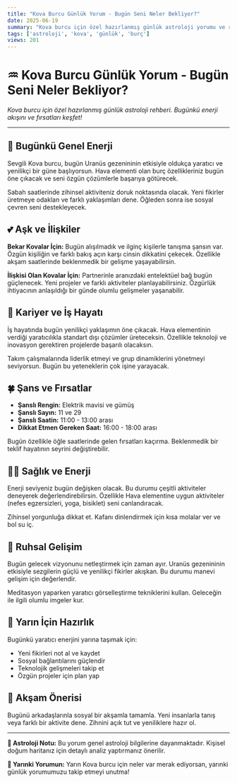 ```yaml
---
title: "Kova Burcu Günlük Yorum - Bugün Seni Neler Bekliyor?"
date: 2025-06-19
summary: "Kova burcu için özel hazırlanmış günlük astroloji yorumu ve rehberi."
tags: ['astroloji', 'kova', 'günlük', 'burç']
views: 201
---
```


# ♒ Kova Burcu Günlük Yorum - Bugün Seni Neler Bekliyor?

*Kova burcu için özel hazırlanmış günlük astroloji rehberi. Bugünkü enerji akışını ve fırsatları keşfet!*

---

## 🌟 Bugünkü Genel Enerji

Sevgili Kova burcu, bugün Uranüs gezenininin etkisiyle oldukça yaratıcı ve yenilikçi bir güne başlıyorsun. Hava elementi olan burç özellikleriniz bugün öne çıkacak ve seni özgün çözümlerle başarıya götürecek.

Sabah saatlerinde zihinsel aktiviteniz doruk noktasında olacak. Yeni fikirler üretmeye odaklan ve farklı yaklaşımları dene. Öğleden sonra ise sosyal çevren seni destekleyecek.

## 💕 Aşk ve İlişkiler

**Bekar Kovalar İçin:**
Bugün alışılmadık ve ilginç kişilerle tanışma şansın var. Özgün kişiliğin ve farklı bakış açın karşı cinsin dikkatini çekecek. Özellikle akşam saatlerinde beklenmedik bir gelişme yaşayabilirsin.

**İlişkisi Olan Kovalar İçin:**
Partnerinle aranızdaki entelektüel bağ bugün güçlenecek. Yeni projeler ve farklı aktiviteler planlayabilirsiniz. Özgürlük ihtiyacının anlaşıldığı bir günde olumlu gelişmeler yaşanabilir.

## 💼 Kariyer ve İş Hayatı

İş hayatında bugün yenilikçi yaklaşımın öne çıkacak. Hava elementinin verdiği yaratıcılıkla standart dışı çözümler üreteceksin. Özellikle teknoloji ve inovasyon gerektiren projelerde başarılı olacaksın.

Takım çalışmalarında liderlik etmeyi ve grup dinamiklerini yönetmeyi seviyorsun. Bugün bu yeteneklerin çok işine yarayacak.

## 🍀 Şans ve Fırsatlar

- **Şanslı Rengin:** Elektrik mavisi ve gümüş
- **Şanslı Sayın:** 11 ve 29
- **Şanslı Saatin:** 11:00 - 13:00 arası
- **Dikkat Etmen Gereken Saat:** 16:00 - 18:00 arası

Bugün özellikle öğle saatlerinde gelen fırsatları kaçırma. Beklenmedik bir teklif hayatının seyrini değiştirebilir.

## 🏃‍♀️ Sağlık ve Enerji

Enerji seviyeniz bugün değişken olacak. Bu durumu çeşitli aktiviteler deneyerek değerlendirebilirsin. Özellikle Hava elementine uygun aktiviteler (nefes egzersizleri, yoga, bisiklet) seni canlandıracak.

Zihinsel yorgunluğa dikkat et. Kafanı dinlendirmek için kısa molalar ver ve bol su iç.

## 🔮 Ruhsal Gelişim

Bugün gelecek vizyonunu netleştirmek için zaman ayır. Uranüs gezenininin etkisiyle sezgilerin güçlü ve yenilikçi fikirler akışkan. Bu durumu manevi gelişim için değerlendir.

Meditasyon yaparken yaratıcı görselleştirme tekniklerini kullan. Geleceğin ile ilgili olumlu imgeler kur.

## 📅 Yarın İçin Hazırlık

Bugünkü yaratıcı enerjini yarına taşımak için:
- Yeni fikirleri not al ve kaydet
- Sosyal bağlantılarını güçlendir
- Teknolojik gelişmeleri takip et
- Özgün projeler için plan yap

## 🌙 Akşam Önerisi

Bugünü arkadaşlarınla sosyal bir akşamla tamamla. Yeni insanlarla tanış veya farklı bir aktivite dene. Zihnini açık tut ve yeniliklere hazır ol.

---

**💫 Astroloji Notu:** Bu yorum genel astroloji bilgilerine dayanmaktadır. Kişisel doğum haritanız için detaylı analiz yaptırmanız önerilir.

**🔮 Yarınki Yorumun:** Yarın Kova burcu için neler var merak ediyorsan, yarınki günlük yorumumuzu takip etmeyi unutma!
